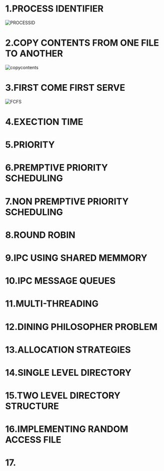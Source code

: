 # 1.PROCESS IDENTIFIER

![PROCESSID](https://user-images.githubusercontent.com/114140750/216478963-590f6519-504c-4aea-831e-0733b04718eb.png)

# 2.COPY CONTENTS FROM ONE FILE TO ANOTHER

![copycontents](https://user-images.githubusercontent.com/114140750/216479153-8ba04a15-0198-40ee-8e1b-9c7839061d1c.png)

# 3.FIRST COME FIRST SERVE

![FCFS](https://user-images.githubusercontent.com/114140750/216482956-c005f274-be2e-451d-b504-f5b9536adba8.png)

# 4.EXECTION TIME



# 5.PRIORITY



# 6.PREMPTIVE PRIORITY SCHEDULING



# 7.NON PREMPTIVE PRIORITY SCHEDULING



# 8.ROUND ROBIN



# 9.IPC USING SHARED MEMMORY



# 10.IPC MESSAGE QUEUES



# 11.MULTI-THREADING



# 12.DINING PHILOSOPHER PROBLEM



# 13.ALLOCATION STRATEGIES



# 14.SINGLE LEVEL DIRECTORY



# 15.TWO LEVEL DIRECTORY STRUCTURE



# 16.IMPLEMENTING RANDOM ACCESS FILE



# 17.
